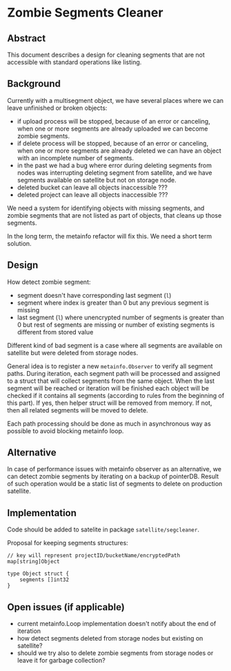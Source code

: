 # Zombie Segments Cleaner

## Abstract

This document describes a design for cleaning segments that are not accessible with standard operations like listing.

## Background

Currently with a multisegment object, we have several places where we can leave unfinished or broken objects:
* if upload process will be stopped, because of an error or canceling, when one or more segments are already uploaded we can become zombie segments.
* if delete process will be stopped, because of an error or canceling, when one or more segments are already deleted we can have an object with an incomplete number of segments.
* in the past we had a bug where error during deleting segments from nodes was interrupting deleting segment from satellite, and we have segments available on satellite but not on storage node.
* deleted bucket can leave all objects inaccessible ???
* deleted project can leave all objects inaccessible ???

We need a system for identifying objects with missing segments, and zombie segments that are not listed as part of objects, that cleans up those segments.

In the long term, the metainfo refactor will fix this. We need a short term solution.

## Design

How detect zombie segment:
* segment doesn't have corresponding last segment (`l`)
* segment where index is greater than 0 but any previous segment is missing
* last segment (`l`) where unencrypted number of segments is greater than 0 but rest of segments are missing or number of existing segments is different from stored value

Different kind of bad segment is a case where all segments are available on satellite but were deleted from storage nodes.

General idea is to register a new `metainfo.Observer` to verify all segment paths. During iteration, each segment path will be processed and assigned to a struct that will collect segments from the same object. When the last segment will be reached or iteration will be finished each object will be checked if it contains all segments (according to rules from the beginning of this part). If yes, then helper struct will be removed from memory. If not, then all related segments will be moved to delete.

Each path processing should be done as much in asynchronous way as possible to avoid blocking metainfo loop.

## Alternative

In case of performance issues with metainfo observer as an alternative, we can detect zombie segments by iterating on a backup of pointerDB. Result of such operation would be a static list of segments to delete on production satellite.

## Implementation

Code should be added to satelite in package `satellite/segcleaner`.

Proposal for keeping segments structures:
```
// key will represent projectID/bucketName/encryptedPath
map[string]Object

type Object struct {
    segments []int32
}
```

## Open issues (if applicable)

* current metainfo.Loop implementation doesn't notify about the end of iteration
* how detect segments deleted from storage nodes but existing on satellite?
* should we try also to delete zombie segments from storage nodes or leave it for garbage collection?